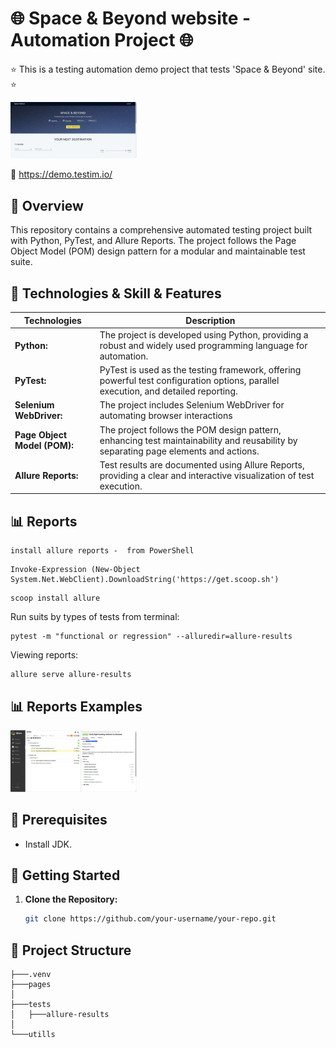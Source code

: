 

# 🌐 Space & Beyond website -  Automation Project 🌐
⭐ This is a testing automation demo project that tests 'Space & Beyond' site. ⭐

  <p align="left">
  <img src="ScreenShots/homePage.JPG" width="40%" alt="Example for screenshot on failure" />
  </p>
  
🔗  https://demo.testim.io/



## 📖 Overview

This repository contains a comprehensive automated testing project built with Python, PyTest, and Allure Reports. 
The project follows the Page Object Model (POM) design pattern for a modular and maintainable test suite.



## 📑 Technologies & Skill & Features
| Technologies      | Description |
| ----------- | ----------- |
| **Python:**      | The project is developed using Python, providing a robust and widely used programming language for automation.       |
| **PyTest:**   | PyTest is used as the testing framework, offering powerful test configuration options, parallel execution, and detailed reporting.        |
| **Selenium WebDriver:**   | The project includes Selenium WebDriver for automating browser interactions        |
| **Page Object Model (POM):**   | The project follows the POM design pattern, enhancing test maintainability and reusability by separating page elements and actions.        |
| **Allure Reports:**   | Test results are documented using Allure Reports, providing a clear and interactive visualization of test execution.        |



## 📊 Reports
	install allure reports -  from PowerShell
	
  ```
  Invoke-Expression (New-Object System.Net.WebClient).DownloadString('https://get.scoop.sh')
  ```
  
  ```
  scoop install allure
  ```
<p>
   	Run suits by types of tests from terminal:
</p>

  ```
  pytest -m "functional or regression" --alluredir=allure-results
  ```

<p>
   	Viewing reports:
</p>

```
allure serve allure-results
```
   
## 📊 Reports Examples
<p>
  <img src="ScreenShots/allure_reports.JPG" width="40%" title="Example for screenshot on failure"  />
</p>


## 📖 Prerequisites

- Install JDK.



## 🏁 Getting Started

1. **Clone the Repository:**
   ```bash
   git clone https://github.com/your-username/your-repo.git
    ```

## 📁 Project Structure
```
├───.venv
├───pages
│   
├───tests
│   ├───allure-results
│  
└───utills

```
